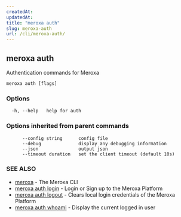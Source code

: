 ```yaml
---
createdAt: 
updatedAt: 
title: "meroxa auth"
slug: meroxa-auth
url: /cli/meroxa-auth/
---
```

## meroxa auth

Authentication commands for Meroxa

```
meroxa auth [flags]
```

### Options

```
  -h, --help   help for auth
```

### Options inherited from parent commands

```
      --config string      config file
      --debug              display any debugging information
      --json               output json
      --timeout duration   set the client timeout (default 10s)
```

### SEE ALSO

* [meroxa](/cli/meroxa/)	 - The Meroxa CLI
* [meroxa auth login](/cli/meroxa-auth-login/)	 - Login or Sign up to the Meroxa Platform
* [meroxa auth logout](/cli/meroxa-auth-logout/)	 - Clears local login credentials of the Meroxa Platform
* [meroxa auth whoami](/cli/meroxa-auth-whoami/)	 - Display the current logged in user


